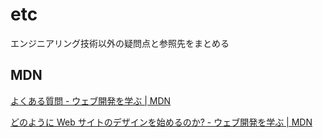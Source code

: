 # etc
エンジニアリング技術以外の疑問点と参照先をまとめる

## MDN
[よくある質問 - ウェブ開発を学ぶ | MDN](https://developer.mozilla.org/ja/docs/Learn/Common_questions)

[どのように Web サイトのデザインを始めるのか? - ウェブ開発を学ぶ | MDN](https://developer.mozilla.org/ja/docs/Learn/Common_questions/Thinking_before_coding)
